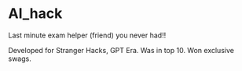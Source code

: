 # AI_hack

Last minute exam helper (friend) you never had!!

Developed for Stranger Hacks, GPT Era.
Was in top 10. Won exclusive swags.
